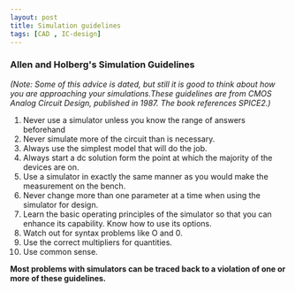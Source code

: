 ```yaml
---
layout: post
title: Simulation guidelines
tags: [CAD , IC-design] 
---
```


### Allen and Holberg's Simulation Guidelines


*(Note: Some of this advice is dated, but still it is good to think about how you are approaching your simulations.These guidelines are from CMOS Analog Circuit Design, published in 1987.  The book references SPICE2.)*

1.	Never use a simulator unless you know the range of answers beforehand
2.	Never simulate more of the circuit than is necessary.
3.	Always use the simplest model that will do the job.
4.	Always start a dc solution form the point at which the majority of the devices are on.
5.	Use a simulator in exactly the same manner as you would make the measurement on the bench.
6.	Never change more than one parameter at a time when using the simulator for design.
7.	Learn the basic operating principles of the simulator so that you can enhance its capability. Know how to use its options. 
8.	Watch out for syntax problems like O and 0.
9.	Use the correct multipliers for quantities.
10.	Use common sense.

**Most problems with simulators can be traced back to a violation of one or more of these guidelines.**
